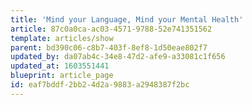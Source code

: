 ```yaml
---
title: 'Mind your Language, Mind your Mental Health'
article: 87c0a0ca-ac03-4571-9788-52e741351562
template: articles/show
parent: bd390c06-c8b7-403f-8ef8-1d50eae802f7
updated_by: da07ab4c-34e8-47d2-afe9-a33081c1f656
updated_at: 1603551441
blueprint: article_page
id: eaf7bddf-2bb2-4d2a-9883-a2948387f2bc
---
```

